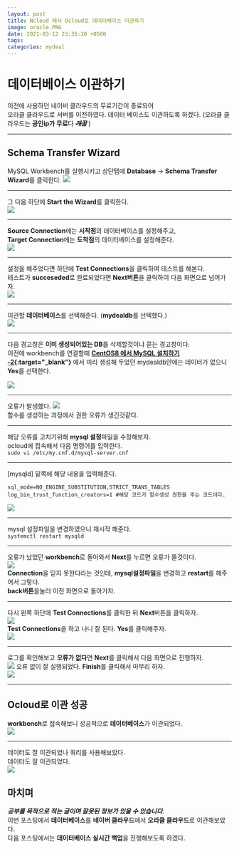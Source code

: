```yaml
---
layout: post
title: Ncloud 에서 Ocloud로 데이터베이스 이관하기 
image: oracle.PNG
date: 2021-03-12 23:35:20 +0500
tags:
categories: mydeal
---
```


# 데이터베이스 이관하기  
이전에 사용하던 네이버 클라우드의 무료기간이 종료되어  
오라클 클라우드로 서버를 이전하였다. 데이터 베이스도 이관하도록 하겠다. 
(오라클 클라우드는 **공인ip가 무료**다 ~~_**개꿀**_~~ )  

***

## Schema Transfer Wizard  
MySQL Workbench를 실행시키고 상단탭에 **Database** -> **Schema Transfer Wizard**를 클릭한다.
![]({{site.baseurl}}/images/db/move-first.PNG)  

***

그 다음 하단에 **Start the Wizard**를 클릭한다.  
![]({{site.baseurl}}/images/db/move-start.PNG)

***

**Source Connection**에는 **시작점**의 데이터베이스를 설정해주고,  
**Target Connection**에는 **도착점**의 데이터베이스를 설정해준다.  
![]({{site.baseurl}}/images/db/source.PNG)  

***

설정을 해주었다면 하단에 **Test Connections**을 클릭하여 테스트를 해본다.  
테스트가 **succeseded**로 완료되었다면 **Next버튼**을 클릭하여 다음 화면으로 넘어가자.  
![]({{site.baseurl}}/images/db/move-test.PNG)  

***

이관할 **데이터베이스**를 선택해준다. (**mydealdb**를 선택했다.)  
![]({{site.baseurl}}/images/db/move-startcopy.PNG)  
  
***

다음 경고창은 **이미 생성되어있는 DB**를 삭제할것이냐 묻는 경고창이다.  
이전에 workbench를 연결할때 **[CentOS8 에서 MySQL 설치하기 -2](https://victoryju.github.io/2021/03/07/contos/){:target="_blank"}** 에서 미리 생성해 두었던 mydealdb안에는 데이터가 없으니 **Yes**를 선택한다.  

![]({{site.baseurl}}/images/db/move-delete.PNG)    
  
***
  
오류가 발생했다. 
![]({{site.baseurl}}/images/db/move-function.PNG)  
함수를 생성하는 과정에서 권한 오류가 생긴것같다.  

***

해당 오류를 고치기위해 **mysql 설정**파일을 수정해보자.  
ocloud에 접속해서 다음 명령어를 입력한다.  
`sudo vi /etc/my.cnf.d/mysql-server.cnf`  

***  

[mysqld] 밑쪽에 해당 내용을 입력해준다.  

`sql_mode=NO_ENGINE_SUBSTITUTION,STRICT_TRANS_TABLES`  
`log_bin_trust_function_creators=1 #해당 코드가 함수생성 권한을 주는 코드이다.`     

![]({{site.baseurl}}/images/db/move-conf.PNG)  

***

mysql 설정파일을 변경하였으니 재시작 해준다.  
`systemctl restart mysqld`  

***

오류가 났었던 **workbench**로 돌아와서 **Next**를 누르면 오류가 뜰것이다.  
![]({{site.baseurl}}/images/db/move-notconnection.PNG)  
**Connection**을 믿지 못한다라는 것인데, **mysql설정파일**을 변경하고 **restart**를 해주어서 그렇다.  
**back버튼**을눌러 이전 화면으로 돌아가자.  

***
다시 왼쪽 하단에 **Test Connections**를 클릭한 뒤 **Next**버튼을 클릭하자.  
![]({{site.baseurl}}/images/db/move-retest.PNG)  
**Test Connections**을 하고 나니 잘 된다. **Yes**를 클릭해주자.    
![]({{site.baseurl}}/images/db/move-goodtest.PNG)  

***

로그를 확인해보고 **오류가 없다**면 **Next**를 클릭해서 다음 화면으로 진행하자.  
![]({{site.baseurl}}/images/db/move-noerror.PNG)
오류 없이 잘 실행되었다. **Finish**를 클릭해서 마무리 하자.    
![]({{site.baseurl}}/images/db/move-finish.PNG)  

***
## Ocloud로 이관 성공  
**workbench**로 접속해보니 성공적으로 **데이터베이스**가 이관되었다.  
![]({{site.baseurl}}/images/db/move-goodcloud.PNG)  

***

데이터도 잘 이관되었나 쿼리를 사용해보았다.  
데이터도 잘 이관되었다.  
![]({{site.baseurl}}/images/db/move-gooddata.PNG) 

## 마치며
___공부를 목적으로 적는 글이며 잘못된 정보가 있을 수 있습니다.___  
이번 포스팅에서 **데이터베이스**를 **네이버 클라우드**에서 **오라클 클라우드**로 이관해보았다.  
다음 포스팅에서는 **데이터베이스 실시간 백업**을 진행해보도록 하겠다.  
